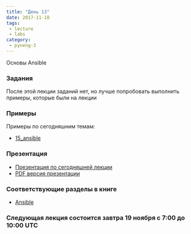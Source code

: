 ```yaml
---
title: "День 13"
date: 2017-11-18
tags:
 - lecture
 - labs
category:
 - pyneng-3
---
```


Основы Ansible

### Задания

После этой лекции заданий нет, но лучше попробовать выполнить примеры, которые были на лекции


### Примеры

Примеры по сегодняшним темам:

* [15_ansible](https://github.com/pyneng/pyneng-online-sep-oct-2017/tree/master/examples/15_ansible)

### Презентация

* [Презентация по сегодняшней лекции](https://gitpitch.com/natenka/pyneng-slides/py3-ansible-2.4)
* [PDF версия презентации](https://github.com/pyneng/pyneng-online-jun-jul-2017/blob/master/presentations/11_Day11_ansible.pdf)


### Соответствующие разделы в книге

* [Ansible](https://natenka.gitbooks.io/pyneng/content/book/Part_VI.html)


### Следующая лекция состоится завтра 19 ноября с 7:00 до 10:00 UTC


